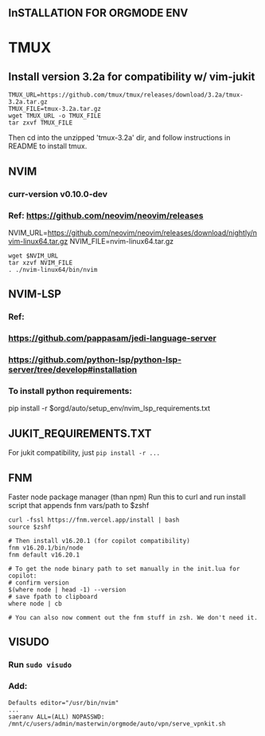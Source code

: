 ## InSTALLATION FOR ORGMODE ENV 

# TMUX
## Install version 3.2a for compatibility w/ vim-jukit
```
TMUX_URL=https://github.com/tmux/tmux/releases/download/3.2a/tmux-3.2a.tar.gz
TMUX_FILE=tmux-3.2a.tar.gz    
wget TMUX_URL -o TMUX_FILE
tar zxvf TMUX_FILE
```
Then cd into the unzipped 'tmux-3.2a' dir, and follow instructions in 
README to install tmux.


## NVIM
### curr-version v0.10.0-dev
### Ref: https://github.com/neovim/neovim/releases
NVIM_URL=https://github.com/neovim/neovim/releases/download/nightly/nvim-linux64.tar.gz
NVIM_FILE=nvim-linux64.tar.gz
```
wget $NVIM_URL
tar xzvf NVIM_FILE 
. ./nvim-linux64/bin/nvim
```

## NVIM-LSP
### Ref:
### https://github.com/pappasam/jedi-language-server
### https://github.com/python-lsp/python-lsp-server/tree/develop#installation

### To install python requirements:
pip install -r $orgd/auto/setup_env/nvim_lsp_requirements.txt


## JUKIT_REQUIREMENTS.TXT 
For jukit compatibility, just `pip install -r ...`

## FNM 
Faster node package manager (than npm)
Run this to curl and run install script that appends fnm vars/path to $zshf
```
curl -fssl https://fnm.vercel.app/install | bash 
source $zshf

# Then install v16.20.1 (for copilot compatibility) 
fnm v16.20.1/bin/node
fnm default v16.20.1

# To get the node binary path to set manually in the init.lua for copilot:
# confirm version
$(where node | head -1) --version
# save fpath to clipboard
where node | cb 

# You can also now comment out the fnm stuff in zsh. We don't need it.
```

## VISUDO
### Run `sudo visudo`
### Add:
```
Defaults editor="/usr/bin/nvim"
...
saeranv ALL=(ALL) NOPASSWD: /mnt/c/users/admin/masterwin/orgmode/auto/vpn/serve_vpnkit.sh
```

















